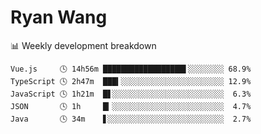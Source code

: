 # Ryan Wang

 <!-- waka-box start -->
📊 Weekly development breakdown
```text
Vue.js     🕓 14h56m ██████████████████▌░░░░░░░░ 68.9%
TypeScript 🕓 2h47m  ███▍░░░░░░░░░░░░░░░░░░░░░░░ 12.9%
JavaScript 🕓 1h21m  █▋░░░░░░░░░░░░░░░░░░░░░░░░░  6.3%
JSON       🕓 1h     █▎░░░░░░░░░░░░░░░░░░░░░░░░░  4.7%
Java       🕓 34m    ▋░░░░░░░░░░░░░░░░░░░░░░░░░░  2.7%
```
<!-- Powered by https://github.com/YouEclipse/waka-box-go . -->
<!-- waka-box end -->